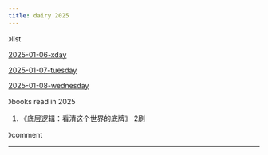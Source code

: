 ```yaml
---
title: dairy 2025
---
```








》list

[2025-01-06-xday](./01.January/2025-01-06-xday)

[2025-01-07-tuesday](./01.January/2025-01-07-tuesday)

[2025-01-08-wednesday](./01.January/2025-01-08-wednesday)

》books read in 2025

1. 《底层逻辑：看清这个世界的底牌》 2刷

》comment

---

<div>
        <link rel="stylesheet" href="https://cdn.jsdelivr.net/npm/gitalk@1/dist/gitalk.css">
        <script src="https://cdn.jsdelivr.net/npm/gitalk@1/dist/gitalk.min.js"></script>
        <div id="gitalk-container"></div>
        <script type="text/javascript">
          var title = location.pathname.substr(0, 50);
          var gitalk = new Gitalk({
            clientID: 'Ov23lidaXQyTFfXqiRUe',
            clientSecret: '3d86cf80e14a18dd4541c1a50ef0806354f1cd0a',
            repo: '2025-year',
            owner: 'redqx',
            admin: ['redqx'],
            id: title,
            distractionFreeMode: false 
          });
          gitalk.render('gitalk-container');
        </script>
</div>
